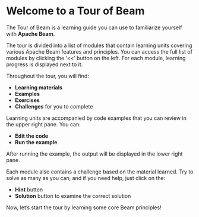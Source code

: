 <!--
Licensed under the Apache License, Version 2.0 (the "License");
you may not use this file except in compliance with the License.
You may obtain a copy of the License at

http://www.apache.org/licenses/LICENSE-2.0

Unless required by applicable law or agreed to in writing, software
distributed under the License is distributed on an "AS IS" BASIS,
WITHOUT WARRANTIES OR CONDITIONS OF ANY KIND, either express or implied.
See the License for the specific language governing permissions and
limitations under the License.
-->
# Welcome to a Tour of Beam

The Tour of Beam is a learning guide you can use to familiarize yourself with **Apache Beam**.

The tour is divided into a list of modules that contain learning units covering various Apache Beam features and principles. You can access the full list of modules by clicking the ‘<<’ button on the left. For each module, learning progress is displayed next to it.

Throughout the tour, you will find:

- **Learning materials**
- **Examples**
- **Exercises**
- **Challenges** for you to complete

Learning units are accompanied by code examples that you can review in the upper right pane. You can:

- **Edit the code**
- **Run the example**

After running the example, the output will be displayed in the lower right pane.

Each module also contains a challenge based on the material learned. Try to solve as many as you can, and if you need help, just click on the:

- **Hint** button
- **Solution** button to examine the correct solution

Now, let’s start the tour by learning some core Beam principles!
